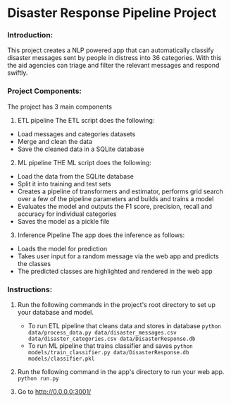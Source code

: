 # Disaster Response Pipeline Project
### Introduction:
This project creates a NLP powered app that can automatically classify disaster messages sent by people in distress into 36 categories.
With this the aid agencies can triage and filter the relevant messages and respond swiftly.

### Project Components:
The project has 3 main components
1. ETL pipeline
The ETL script does the following:
- Load messages and categories datasets
- Merge and clean the data
- Save the cleaned data in a SQLite database

2. ML pipeline
THE ML script does the following:
- Load the data from the SQLite database
- Split it into training and test sets
- Creates a pipeline of transformers and estimator, performs grid search over a few of the pipeline parameters and builds and trains a model
- Evaluates the model and outputs the F1 score, precision, recall and accuracy for individual categories
- Saves the model as a pickle file

3. Inference Pipeline
The app does the inference as follows:
- Loads the model for prediction
- Takes user input for a random message via the web app and predicts the classes
- The predicted classes are highlighted and rendered in the web app

### Instructions:
1. Run the following commands in the project's root directory to set up your database and model.

    - To run ETL pipeline that cleans data and stores in database
        `python data/process_data.py data/disaster_messages.csv data/disaster_categories.csv data/DisasterResponse.db`
    - To run ML pipeline that trains classifier and saves
        `python models/train_classifier.py data/DisasterResponse.db models/classifier.pkl`

2. Run the following command in the app's directory to run your web app.
    `python run.py`

3. Go to http://0.0.0.0:3001/
